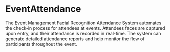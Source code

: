 # EventAttendance
The Event Management Facial Recognition Attendance System automates the check-in process for attendees at events. Attendees faces are captured upon entry, and their attendance is recorded in real-time. The system can generate detailed attendance reports and help monitor the flow of participants throughout the event.
